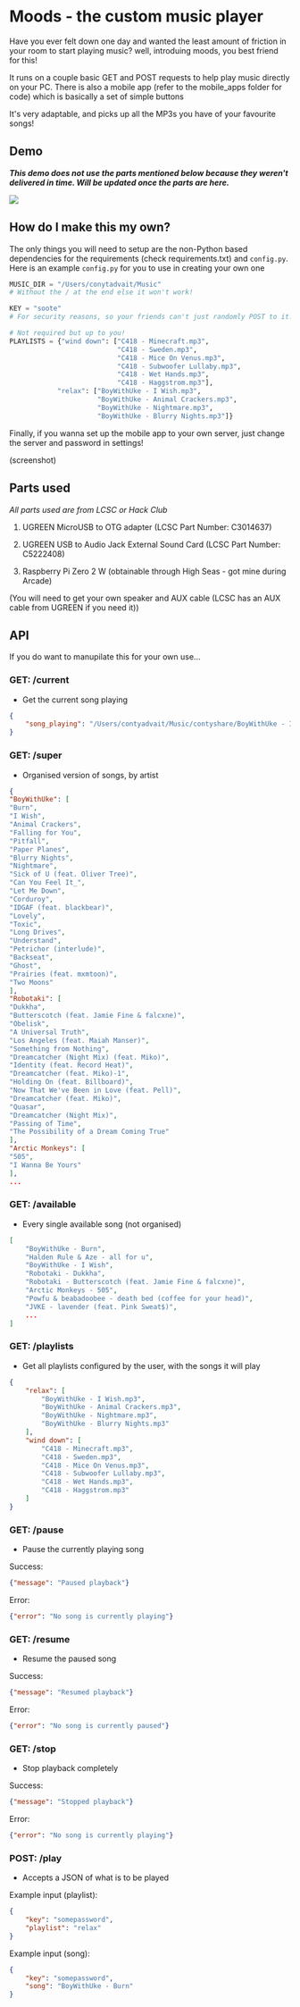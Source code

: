 # Moods - the custom music player
Have you ever felt down one day and wanted the least amount of friction in your room to start playing music? well, introduing moods, you best friend for this!

It runs on a couple basic GET and POST requests to help play music directly on your PC. There is also a mobile app (refer to the mobile_apps folder for code) which is basically a set of simple buttons

It's very adaptable, and picks up all the MP3s you have of your favourite songs!

## Demo
***This demo does not use the parts mentioned below because they weren't delivered in time. Will be updated once the parts are here.***

[![](https://markdown-videos-api.jorgenkh.no/youtube/MyupkJgGn_4)](https://youtu.be/MyupkJgGn_4)


## How do I make this my own?
The only things you will need to setup are the non-Python based dependencies for the requirements (check requirements.txt) and `config.py`. Here is an example `config.py` for you to use in creating your own one

```python
MUSIC_DIR = "/Users/conytadvait/Music" 
# Without the / at the end else it won't work!

KEY = "soote" 
# For security reasons, so your friends can't just randomly POST to it!

# Not required but up to you!
PLAYLISTS = {"wind down": ["C418 - Minecraft.mp3", 
                           "C418 - Sweden.mp3", 
                           "C418 - Mice On Venus.mp3",
                           "C418 - Subwoofer Lullaby.mp3",
                           "C418 - Wet Hands.mp3",
                           "C418 - Haggstrom.mp3"],
            "relax": ["BoyWithUke - I Wish.mp3",
                      "BoyWithUke - Animal Crackers.mp3",
                      "BoyWithUke - Nightmare.mp3",
                      "BoyWithUke - Blurry Nights.mp3"]}
```

Finally, if you wanna set up the mobile app to your own server, just change the server and password in settings!

(screenshot)

## Parts used
*All parts used are from LCSC or Hack Club*

1. UGREEN MicroUSB to OTG adapter (LCSC Part Number: C3014637)

2. UGREEN USB to Audio Jack External Sound Card (LCSC Part Number: C5222408)

3. Raspberry Pi Zero 2 W (obtainable through High Seas - got mine during Arcade)

(You will need to get your own speaker and AUX cable (LCSC has an AUX cable from UGREEN if you need it))

## API
If you do want to manupilate this for your own use...

### GET: /current
- Get the current song playing

```json
{
    "song_playing": "/Users/contyadvait/Music/contyshare/BoyWithUke - I Wish.mp3"
}
```

### GET: /super
- Organised version of songs, by artist

```json
{
"BoyWithUke": [
"Burn",
"I Wish",
"Animal Crackers",
"Falling for You",
"Pitfall",
"Paper Planes",
"Blurry Nights",
"Nightmare",
"Sick of U (feat. Oliver Tree)",
"Can You Feel It_",
"Let Me Down",
"Corduroy",
"IDGAF (feat. blackbear)",
"Lovely",
"Toxic",
"Long Drives",
"Understand",
"Petrichor (interlude)",
"Backseat",
"Ghost",
"Prairies (feat. mxmtoon)",
"Two Moons"
],
"Robotaki": [
"Dukkha",
"Butterscotch (feat. Jamie Fine & falcxne)",
"Obelisk",
"A Universal Truth",
"Los Angeles (feat. Maiah Manser)",
"Something from Nothing",
"Dreamcatcher (Night Mix) (feat. Miko)",
"Identity (feat. Record Heat)",
"Dreamcatcher (feat. Miko)-1",
"Holding On (feat. Billboard)",
"Now That We've Been in Love (feat. Pell)",
"Dreamcatcher (feat. Miko)",
"Quasar",
"Dreamcatcher (Night Mix)",
"Passing of Time",
"The Possibility of a Dream Coming True"
],
"Arctic Monkeys": [
"505",
"I Wanna Be Yours"
],
...
```

### GET: /available
- Every single available song (not organised)

```json
[
    "BoyWithUke - Burn",
    "Halden Rule & Aze - all for u",
    "BoyWithUke - I Wish",
    "Robotaki - Dukkha",
    "Robotaki - Butterscotch (feat. Jamie Fine & falcxne)",
    "Arctic Monkeys - 505",
    "Powfu & beabadoobee - death bed (coffee for your head)",
    "JVKE - lavender (feat. Pink Sweat$)",
    ...
]
```

### GET: /playlists
- Get all playlists configured by the user, with the songs it will play

```json
{
    "relax": [
        "BoyWithUke - I Wish.mp3",
        "BoyWithUke - Animal Crackers.mp3",
        "BoyWithUke - Nightmare.mp3",
        "BoyWithUke - Blurry Nights.mp3"
    ],
    "wind down": [
        "C418 - Minecraft.mp3",
        "C418 - Sweden.mp3",
        "C418 - Mice On Venus.mp3",
        "C418 - Subwoofer Lullaby.mp3",
        "C418 - Wet Hands.mp3",
        "C418 - Haggstrom.mp3"
    ]
}
```

### GET: /pause
- Pause the currently playing song

Success:
```json
{"message": "Paused playback"}
```

Error:
```json
{"error": "No song is currently playing"}
```

### GET: /resume
- Resume the paused song

Success:
```json
{"message": "Resumed playback"}
```

Error:
```json
{"error": "No song is currently paused"}
```

### GET: /stop
- Stop playback completely

Success:
```json
{"message": "Stopped playback"}
```

Error:
```json
{"error": "No song is currently playing"}
```

### POST: /play
- Accepts a JSON of what is to be played

Example input (playlist):
```json
{
    "key": "somepassword",
    "playlist": "relax"
}
```

Example input (song):
```json
{
    "key": "somepassword",
    "song": "BoyWithUke - Burn"
}
```
